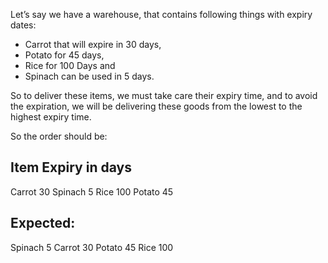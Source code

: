 Let’s say we have a warehouse, that contains following things with expiry dates:
- Carrot that will expire in 30 days,
- Potato for 45 days,
- Rice for 100 Days and
- Spinach can be used in 5 days.

So to deliver these items, we must take care their expiry time, and to avoid the expiration, we will be delivering
these goods from the lowest to the highest expiry time.

So the order should be:

Item        Expiry in days
--------------------------
Carrot      30
Spinach     5
Rice        100
Potato      45

Expected:
--------------------------
Spinach     5
Carrot      30
Potato      45
Rice        100